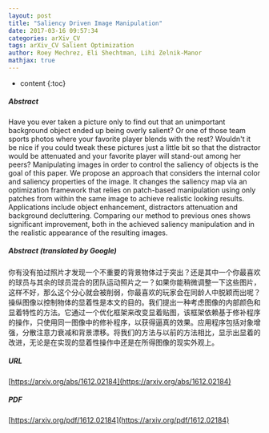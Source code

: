 ```yaml
---
layout: post
title: "Saliency Driven Image Manipulation"
date: 2017-03-16 09:57:34
categories: arXiv_CV
tags: arXiv_CV Salient Optimization
author: Roey Mechrez, Eli Shechtman, Lihi Zelnik-Manor
mathjax: true
---
```


* content
{:toc}

##### Abstract
Have you ever taken a picture only to find out that an unimportant background object ended up being overly salient? Or one of those team sports photos where your favorite player blends with the rest? Wouldn't it be nice if you could tweak these pictures just a little bit so that the distractor would be attenuated and your favorite player will stand-out among her peers? Manipulating images in order to control the saliency of objects is the goal of this paper. We propose an approach that considers the internal color and saliency properties of the image. It changes the saliency map via an optimization framework that relies on patch-based manipulation using only patches from within the same image to achieve realistic looking results. Applications include object enhancement, distractors attenuation and background decluttering. Comparing our method to previous ones shows significant improvement, both in the achieved saliency manipulation and in the realistic appearance of the resulting images.

##### Abstract (translated by Google)
你有没有拍过照片才发现一个不重要的背景物体过于突出？还是其中一个你最喜欢的球员与其余的球员混合的团队运动照片之一？如果你能稍微调整一下这些图片，这样不好，那么这个分心就会被削弱，你最喜欢的玩家会在同龄人中脱颖而出呢？操纵图像以控制物体的显着性是本文的目的。我们提出一种考虑图像的内部颜色和显着特性的方法。它通过一个优化框架来改变显着贴图，该框架依赖基于修补程序的操作，只使用同一图像中的修补程序，以获得逼真的效果。应用程序包括对象增强，分散注意力衰减和背景漂移。将我们的方法与以前的方法相比，显示出显着的改进，无论是在实现的显着性操作中还是在所得图像的现实外观上。

##### URL
[https://arxiv.org/abs/1612.02184](https://arxiv.org/abs/1612.02184)

##### PDF
[https://arxiv.org/pdf/1612.02184](https://arxiv.org/pdf/1612.02184)


